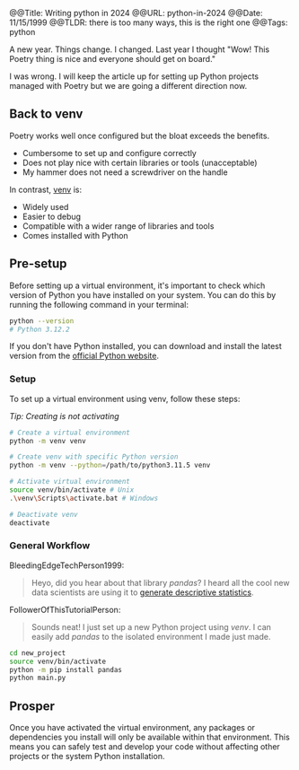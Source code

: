 @@Title: Writing python in 2024
@@URL: python-in-2024
@@Date: 11/15/1999
@@TLDR: there is too many ways, this is the right one
@@Tags: python

A new year. Things change. I changed. Last year I thought "Wow! This Poetry thing is nice and everyone should get on board."

I was wrong. I will keep the article up for setting up Python projects managed with Poetry but we are going a different direction now.

## Back to venv

Poetry works well once configured but the bloat exceeds the benefits.

- Cumbersome to set up and configure correctly
- Does not play nice with certain libraries or tools (unacceptable)
- My hammer does not need a screwdriver on the handle

In contrast, [venv](https://docs.python.org/3/library/venv.html) is:

- Widely used
- Easier to debug
- Compatible with a wider range of libraries and tools
- Comes installed with Python

## Pre-setup

Before setting up a virtual environment, it's important to check which version of Python you have installed on your system. You can do this by running the following command in your terminal:

```sh
python --version
# Python 3.12.2
```

If you don't have Python installed, you can download and install the latest version from the [official Python website](https://www.python.org/).

### Setup

To set up a virtual environment using venv, follow these steps:

*Tip: Creating is not activating*

```sh
# Create a virtual environment
python -m venv venv

# Create venv with specific Python version
python -m venv --python=/path/to/python3.11.5 venv

# Activate virtual environment
source venv/bin/activate # Unix
.\venv\Scripts\activate.bat # Windows

# Deactivate venv
deactivate
```

### General Workflow

BleedingEdgeTechPerson1999:

> Heyo, did you hear about that library *pandas*? I heard all the cool new data scientists are using it to [generate descriptive statistics](https://pandas.pydata.org/docs/reference/api/pandas.DataFrame.describe.html). 

FollowerOfThisTutorialPerson:

> Sounds neat! I just set up a new Python project using *venv*. I can easily add *pandas* to the isolated environment I made just made.

```sh
cd new_project
source venv/bin/activate
python -m pip install pandas
python main.py
```

## Prosper

Once you have activated the virtual environment, any packages or dependencies you install will only be available within that environment. This means you can safely test and develop your code without affecting other projects or the system Python installation.
